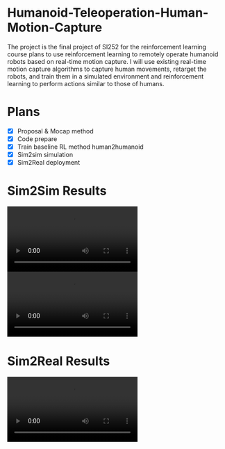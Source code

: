 # Humanoid-Teleoperation-Human-Motion-Capture
The project is the final project of SI252 for the reinforcement learning course plans to use reinforcement learning to remotely operate humanoid robots based on real-time motion capture. I will use existing real-time motion capture algorithms to capture human movements, retarget the robots, and train them in a simulated environment and reinforcement learning to perform actions similar to those of humans.

# Plans
- [X] Proposal & Mocap method
- [X] Code prepare
- [X] Train baseline RL method human2humanoid
- [X] Sim2sim simulation
- [X] Sim2Real deployment

# Sim2Sim Results
![![G1-ISAACGYM](https://github.com/aoru45/Humanoid-Teleoperation-Human-Motion-Capture/raw/main/vids/92850b45542bda07c2c174f077371625.PNG)](https://github.com/aoru45/Humanoid-Teleoperation-Human-Motion-Capture/raw/main/vids/16346.MP4)
![![G1-MUJOCO](https://github.com/aoru45/Humanoid-Teleoperation-Human-Motion-Capture/raw/main/vids/WX20250604-125229@2x.png)](https://github.com/aoru45/Humanoid-Teleoperation-Human-Motion-Capture/raw/main/vids/16437.MP4)

# Sim2Real Results
![![G1](https://github.com/aoru45/Humanoid-Teleoperation-Human-Motion-Capture/raw/main/vids/WX20250604-125425@2x.png)](https://github.com/aoru45/Humanoid-Teleoperation-Human-Motion-Capture/raw/main/vids/sd1746686806_2.MP4)
